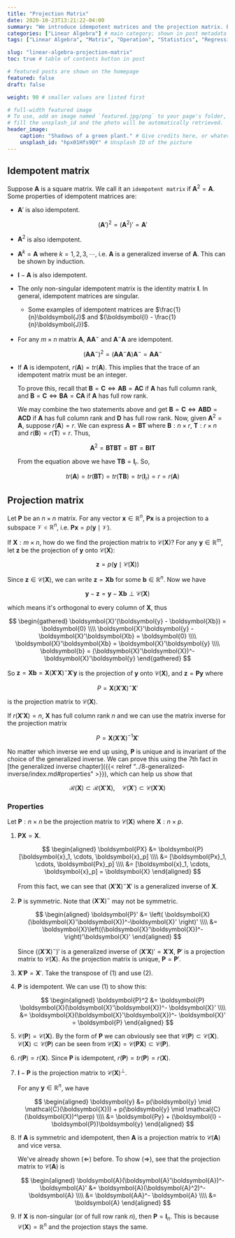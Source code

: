 ```yaml
---
title: "Projection Matrix"
date: 2020-10-23T13:21:22-04:00
summary: "We introduce idempotent matrices and the projection matrix. Both are very important concepts in statistical analyses such as linear regression." # appears in list of posts
categories: ["Linear Algebra"] # main category; shown in post metadata
tags: ["Linear Algebra", "Matrix", "Operation", "Statistics", "Regression"] # list of related tags

slug: "linear-algebra-projection-matrix"
toc: true # table of contents button in post

# featured posts are shown on the homepage
featured: false
draft: false

weight: 90 # smaller values are listed first

# full-width featured image
# To use, add an image named `featured.jpg/png` to your page's folder, or
# fill the unsplash_id and the photo will be automatically retrieved.
header_image:
    caption: "Shadows of a green plant." # Give credits here, or whatever captions you want to add (support markdown)
    unsplash_id: "hpx01Hfs9QY" # Unsplash ID of the picture
---
```


## Idempotent matrix

Suppose $\boldsymbol{A}$ is a square matrix. We call it an `idempotent matrix` if $\boldsymbol{A}^2 = \boldsymbol{A}$. Some properties of idempotent matrices are:

-   $\boldsymbol{A}'$ is also idempotent.

    $$
    (\boldsymbol{A}')^2 = (\boldsymbol{A}^2)' = \boldsymbol{A}'
    $$

-   $\boldsymbol{A}^2$ is also idempotent.

-   $\boldsymbol{A}^k = \boldsymbol{A}$ where $k = 1, 2, 3, \cdots$, i.e. $\boldsymbol{A}$ is a generalized inverse of $\boldsymbol{A}$. This can be shown by induction.
-   $\boldsymbol{I} - \boldsymbol{A}$ is also idempotent.
-   The only non-singular idempotent matrix is the identity matrix $\boldsymbol{I}$. In general, idempotent matrices are singular.
    -   Some examples of idempotent matrices are $\frac{1}{n}\boldsymbol{J}$ and $(\boldsymbol{I} - \frac{1}{n}\boldsymbol{J})$.
-   For any $m \times n$ matrix $\boldsymbol{A}$, $\boldsymbol{AA}^-$ and $\boldsymbol{A}^-\boldsymbol{A}$ are idempotent.

    $$
    (\boldsymbol{AA}^-)^2 = (\boldsymbol{AA}^-\boldsymbol{A})\boldsymbol{A}^- = \boldsymbol{AA}^-
    $$

-   If $\boldsymbol{A}$ is idempotent, $r(\boldsymbol{A}) = tr(\boldsymbol{A})$. This implies that the trace of an idempotent matrix must be an integer.

    To prove this, recall that $\boldsymbol{B} = \boldsymbol{C} \Longleftrightarrow \boldsymbol{AB} = \boldsymbol{AC}$ if $\boldsymbol{A}$ has full column rank, and $\boldsymbol{B} = \boldsymbol{C} \Longleftrightarrow \boldsymbol{BA} = \boldsymbol{CA}$ if $\boldsymbol{A}$ has full row rank.

    We may combine the two statements above and get $\boldsymbol{B} = \boldsymbol{C} \Longleftrightarrow \boldsymbol{ABD} = \boldsymbol{ACD}$ if $\boldsymbol{A}$ has full column rank and $\boldsymbol{D}$ has full row rank. Now, given $\boldsymbol{A}^2 = \boldsymbol{A}$, suppose $r(\boldsymbol{A}) = r$. We can express $\boldsymbol{A} = \boldsymbol{BT}$ where $\boldsymbol{B}: n \times r$, $\boldsymbol{T}: r \times n$ and $r(\boldsymbol{B}) = r(\boldsymbol{T}) = r$. Thus,

    $$
    \boldsymbol{A}^2 = \boldsymbol{BTBT} = \boldsymbol{BT} = \boldsymbol{BIT}
    $$

    From the equation above we have $\boldsymbol{TB} = \boldsymbol{I}_r$. So,

    $$
    tr(\boldsymbol{A}) = tr(\boldsymbol{BT}) = tr(\boldsymbol{TB}) = tr(\boldsymbol{I}_r) = r = r(\boldsymbol{A})
    $$

## Projection matrix

Let $\boldsymbol{P}$ be an $n \times n$ matrix. For any vector $\boldsymbol{x} \in \mathbb{R}^n$, $\boldsymbol{Px}$ is a projection to a subspace $\mathcal{V} \in \mathbb{R}^n$, i.e. $\boldsymbol{Px} = p(\boldsymbol{y} \mid \mathcal{V})$.

If $\boldsymbol{X}: m \times n$, how do we find the projection matrix to $\mathcal{C}(\boldsymbol{X})$? For any $\boldsymbol{y} \in \mathbb{R}^m$, let $\boldsymbol{z}$ be the projection of $\boldsymbol{y}$ onto $\mathcal{C}(\boldsymbol{X})$:

$$
\boldsymbol{z} = p(\boldsymbol{y} \mid \mathcal{C}(\boldsymbol{X}))
$$

Since $\boldsymbol{z} \in \mathcal{C}(\boldsymbol{X})$, we can write $\boldsymbol{z} = \boldsymbol{Xb}$ for some $\boldsymbol{b} \in \mathbb{R}^n$. Now we have

$$
\boldsymbol{y} - \boldsymbol{z} = \boldsymbol{y} - \boldsymbol{Xb} \perp \mathcal{C}(\boldsymbol{X})
$$

which means it's orthogonal to every column of $\boldsymbol{X}$, thus

$$
\begin{gathered}
    \boldsymbol{X}'(\boldsymbol{y} - \boldsymbol{Xb}) = \boldsymbol{0} \\\\
    \boldsymbol{X}'\boldsymbol{y} - \boldsymbol{X}'\boldsymbol{Xb} = \boldsymbol{0} \\\\
    \boldsymbol{X}'\boldsymbol{Xb} = \boldsymbol{X}'\boldsymbol{y} \\\\
    \boldsymbol{b} = (\boldsymbol{X}'\boldsymbol{X})^-\boldsymbol{X}'\boldsymbol{y}
\end{gathered}
$$

So $\boldsymbol{z} = \boldsymbol{Xb} = \boldsymbol{X}(\boldsymbol{X}'\boldsymbol{X})^-\boldsymbol{X}'\boldsymbol{y}$ is the projection of $\boldsymbol{y}$ onto $\mathcal{C}(\boldsymbol{X})$, and $\boldsymbol{z} = \boldsymbol{Py}$ where

$$
P = \boldsymbol{X}(\boldsymbol{X}'\boldsymbol{X})^-\boldsymbol{X}'
$$

is the projection matrix to $\mathcal{C}(\boldsymbol{X})$.

If $r(\boldsymbol{X}'\boldsymbol{X}) = n$, $\boldsymbol{X}$ has full column rank $n$ and we can use the matrix inverse for the projection matrix

$$
P = \boldsymbol{X}(\boldsymbol{X}'\boldsymbol{X})^{-1}\boldsymbol{X}'
$$

No matter which inverse we end up using, $\boldsymbol{P}$ is unique and is invariant of the choice of the generalized inverse. We can prove this using the 7th fact in [the generalized inverse chapter]({{< relref "../8-generalized-inverse/index.md#properties" >}}), which can help us show that

$$
\mathcal{R}(\boldsymbol{X}) \subset \mathcal{R}(\boldsymbol{X}'\boldsymbol{X}), \quad \mathcal{C}(\boldsymbol{X}') \subset \mathcal{C}(\boldsymbol{X}'\boldsymbol{X})
$$

### Properties

Let $\boldsymbol{P}: n \times n$ be the projection matrix to $\mathcal{C}(\boldsymbol{X})$ where $\boldsymbol{X}: n \times p$.

1. $\boldsymbol{PX} = \boldsymbol{X}$.

    $$
    \begin{aligned}
        \boldsymbol{PX} &= \boldsymbol{P} [\boldsymbol{x}_1, \cdots, \boldsymbol{x}_p] \\\\
        &= [\boldsymbol{Px}_1, \cdots, \boldsymbol{Px}_p] \\\\
        &= [\boldsymbol{x}_1, \cdots, \boldsymbol{x}_p] = \boldsymbol{X}
    \end{aligned}
    $$

    From this fact, we can see that $(\boldsymbol{X}'\boldsymbol{X})^- \boldsymbol{X}'$ is a generalized inverse of $\boldsymbol{X}$.

2. $\boldsymbol{P}$ is symmetric. Note that $(\boldsymbol{X}'\boldsymbol{X})^-$ may not be symmetric.

    $$
    \begin{aligned}
        \boldsymbol{P}' &= \left( \boldsymbol{X}(\boldsymbol{X}'\boldsymbol{X})^-\boldsymbol{X}' \right)' \\\\
        &= \boldsymbol{X}\left((\boldsymbol{X}'\boldsymbol{X})^-\right)'\boldsymbol{X}'
    \end{aligned}
    $$

    Since $\left((\boldsymbol{X}'\boldsymbol{X})^-\right)'$ is a generalized inverse of $(\boldsymbol{X}'\boldsymbol{X})' = \boldsymbol{X}'\boldsymbol{X}$, $\boldsymbol{P}'$ is a projection matrix to $\mathcal{C}(\boldsymbol{X})$. As the projection matrix is unique, $\boldsymbol{P} = \boldsymbol{P}'$.

3. $\boldsymbol{X}'\boldsymbol{P} = \boldsymbol{X}'$. Take the transpose of (1) and use (2).
4. $\boldsymbol{P}$ is idempotent. We can use (1) to show this:

    $$
    \begin{aligned}
        \boldsymbol{P}^2 &= \boldsymbol{P} \boldsymbol{X}(\boldsymbol{X}'\boldsymbol{X})^- \boldsymbol{X}' \\\\
        &= \boldsymbol{X}(\boldsymbol{X}'\boldsymbol{X})^- \boldsymbol{X}' = \boldsymbol{P}
    \end{aligned}
    $$

5. $\mathcal{C}(\boldsymbol{P}) = \mathcal{C}(\boldsymbol{X})$. By the form of $\boldsymbol{P}$ we can obviously see that $\mathcal{C}(\boldsymbol{P}) \subset \mathcal{C}(\boldsymbol{X})$. $\mathcal{C}(\boldsymbol{X}) \subset \mathcal{C}(\boldsymbol{P})$ can be seen from $\mathcal{C}(\boldsymbol{X}) = \mathcal{C}(\boldsymbol{PX}) \subset \mathcal{C}(\boldsymbol{P})$.
6. $r(\boldsymbol{P}) = r(\boldsymbol{X})$. Since $\boldsymbol{P}$ is idempotent, $r(\boldsymbol{P}) = tr(\boldsymbol{P}) = r(\boldsymbol{X})$.
7. $\boldsymbol{I} - \boldsymbol{P}$ is the projection matrix to $\mathcal{C}(\boldsymbol{X})^\perp$.

    For any $\boldsymbol{y} \in \mathbb{R}^n$, we have

    $$
    \begin{aligned}
        \boldsymbol{y} &= p(\boldsymbol{y} \mid \mathcal{C}(\boldsymbol{X})) + p(\boldsymbol{y} \mid \mathcal{C}(\boldsymbol{X})^\perp) \\\\
        &= \boldsymbol{Py} + (\boldsymbol{I} - \boldsymbol{P})\boldsymbol{y}
    \end{aligned}
    $$

8. If $\boldsymbol{A}$ is symmetric and idempotent, then $\boldsymbol{A}$ is a projection matrix to $\mathcal{C}(\boldsymbol{A})$ and vice versa.

    We've already shown ($\Leftarrow$) before. To show ($\Rightarrow$), see that the projection matrix to $\mathcal{C}(\boldsymbol{A})$ is

    $$
    \begin{aligned}
        \boldsymbol{A}(\boldsymbol{A}'\boldsymbol{A})^-\boldsymbol{A}' &= \boldsymbol{A}(\boldsymbol{A}^2)^- \boldsymbol{A} \\\\
        &= \boldsymbol{AA}^- \boldsymbol{A} \\\\
        &= \boldsymbol{A}
    \end{aligned}
    $$

9. If $\boldsymbol{X}$ is non-singular (or of full row rank $n$), then $\boldsymbol{P} = \boldsymbol{I}_n$. This is because $\mathcal{C}(\boldsymbol{X}) = \mathbb{R}^n$ and the projection stays the same.
